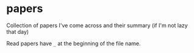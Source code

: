# papers

Collection of papers I've come across and their summary (if I'm not lazy that day)

Read papers have `_` at the beginning of the file name.
